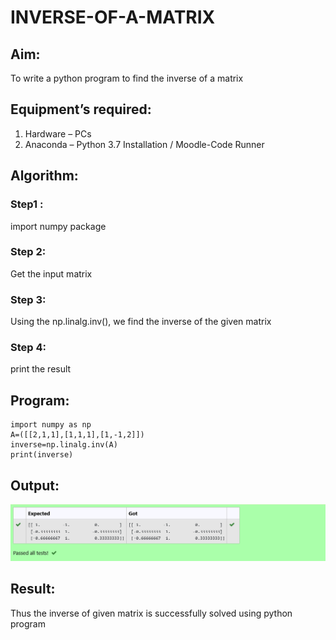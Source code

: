 # INVERSE-OF-A-MATRIX
## Aim:
To write a python program to find the inverse of a matrix
## Equipment’s required:
1. 	Hardware – PCs
2. 	Anaconda – Python 3.7 Installation / Moodle-Code Runner
## Algorithm:
### Step1 :
 import numpy package
### Step 2: 
Get the input matrix
### Step 3: 
Using the np.linalg.inv(), we find the inverse of the given matrix
### Step 4: 
print the result

## Program:
```
import numpy as np
A=([[2,1,1],[1,1,1],[1,-1,2]])
inverse=np.linalg.inv(A)
print(inverse)
```
## Output:
![OUTPUT](3.png)
## Result:
Thus the inverse of given matrix is successfully solved using python program

